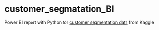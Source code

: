 # customer_segmatation_BI
Power BI report with Python for [customer segmentation data](https://www.kaggle.com/datasets/carrie1/ecommerce-data) from Kaggle
